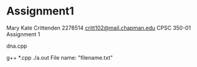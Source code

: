 # Assignment1
Mary Kate Crittenden
2278514
critt102@mail.chapman.edu
CPSC 350-01
Assignment 1

dna.cpp

g++ *.cpp
./a.out
File name: "filename.txt"
